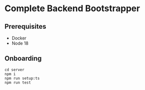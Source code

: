 # Complete Backend Bootstrapper

## Prerequisites
- Docker
- Node 18

## Onboarding

```shell
cd server
npm i
npm run setup:ts
npm run test
```